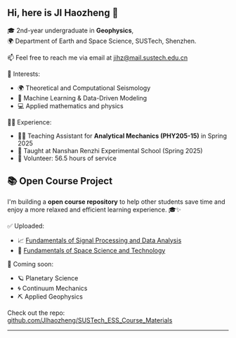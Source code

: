 ##  Hi, here is JI Haozheng 👋

🎓 2nd-year undergraduate in **Geophysics**,  
🌍 Department of Earth and Space Science, SUSTech, Shenzhen.

📫 Feel free to reach me via email at jihz@mail.sustech.edu.cn

🔬 Interests:
- 🌍 Theoretical and Computational Seismology
- 🧠 Machine Learning & Data-Driven Modeling
- 💻 Applied mathematics and physics

👨‍🏫 Experience:
- 🧑‍💻 Teaching Assistant for **Analytical Mechanics (PHY205-15)** in Spring 2025  
- 🧒 Taught at Nanshan Renzhi Experimental School (Spring 2025)
- 🤝 Volunteer: 56.5 hours of service

## 📚 Open Course Project

I'm building a **open course repository** to help other students save time and enjoy a more relaxed and efficient learning experience. 🎓✨  

✅ Uploaded:
- 📈 [Fundamentals of Signal Processing and Data Analysis](https://github.com/JIhaozheng/SUSTech_ESS_Course_Materials/tree/main/ESS206%20Fundamentals%20of%20Signal%20Processing%20and%20Data%20Analysis)  
- 🚀 [Fundamentals of Space Science and Technology](https://github.com/JIhaozheng/SUSTech_ESS_Course_Materials/tree/main/ESS210%20Fundamentals%20of%20Space%20Science%20and%20Technology)   

📌 Coming soon:
- 🪐 Planetary Science   
- 🌀 Continuum Mechanics  
- ⛏️ Applied Geophysics 

 Check out the repo: [github.com/JIhaozheng/SUSTech_ESS_Course_Materials](https://github.com/JIhaozheng/SUSTech_ESS_Course_Materials)

---
